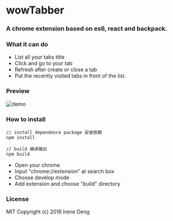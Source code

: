 # wowTabber
### A chrome extension based on es6, react and backpack.
### What it can do
+ List all your tabs title
+ Click and go to your tab
+ Refresh after create or close a tab
+ Put the recently visited tabs in front of the list.

### Preview
![demo](./assets/demo.gif)

### How to install
    
    // install dependence package 安装依赖
    npm install

    // build 编译输出
    npm build

+ Open your chrome
+ Input "chrome://extension" at search box
+ Choose develop mode
+ Add extension and choose "build" directory

### License
MIT
Copyright (c) 2016 Irene Deng


